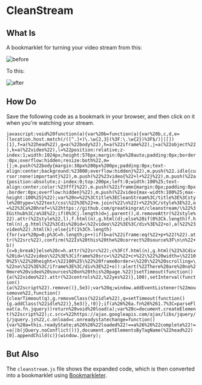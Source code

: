 # CleanStream

## What Is

A bookmarklet for turning your video stream from this:

![before](https://i.imgur.com/DgADIWB.jpg)

To this:

![after](https://i.imgur.com/Z6CmL4H.jpg)

## How Do

Save the following code as a bookmark in your browser, and then click on it when you're watching your stream.

`javascript:void%20function(a){var%20b=function(a){var%20b,c,d,e=(location.host.match(/([^.]+)\.\w{2,3}(%3F:\.\w{2})%3F$/)||[])[1],f=a(%22head%22),g=a(%22body%22),h=a(%22iframe%22),j=a(%22object%22),k=a(%22video%22),l=%22position:relative;z-index:1;width:1024px;height:576px;margin:0px%20auto;padding:0px;border:0px;overflow:hidden;resize:both%22,m=[];m.push(%22body{margin:30px%200px%200px;padding:0px;text-align:center;background:%23000;overflow:hidden}%22),m.push(%22.idle{cursor:none!important}%22),m.push(%22%23video{%22+l+%22}%22),m.push(%22a{position:absolute;z-index:0;top:200px;left:0;width:100%25;text-align:center;color:%23fff}%22),m.push(%22iframe{margin:0px;padding:0px;border:0px;overflow:hidden}%22),m.push(%22video{max-width:100%25;max-height:100%25}%22);var%20n=%22%3Ctitle%3ECleanStream%3C/title%3E%3Cstyle%20type=\%22text/css\%22%3E%22+m.join(%22\n%22)+%22%3C/style%3E%22,o=%22%3Ca%20href=\%22https://github.com/greatkingrat/cleanstream/\%22%3EGithub%3C/a%3E%22;if(0%3Cj.length)d=j.parent(),d.removeAttr(%22style%22).attr(%22style%22,l),f.html(n),g.html(d);else%20if(0%3Ck.length)f.html(n),g.html(%22%3Cdiv%20id=\%22video\%22%3E%3C/div%3E%22+o),a(%22%23video%22).html(k);else{if(1%3Ch.length){for(var%20p=0;p%3C=h.length;p++)if(b=a(%22iframe:eq(%22+p+%22)%22).attr(%22src%22),confirm(%22Is%20this%20the%20correct%20source%3F\n\n%22+b)){c=b;break}}else%20c=h.attr(%22src%22);c%3F(f.html(n),g.html(%22%3Cdiv%20id=\%22video\%22%3E%3Ciframe%20src=\%22%22+c+%22\%22%20width=\%22100%25\%22%20height=\%22100%25\%22%20frameBorder=\%220\%22%20scrolling=\%22no\%22%3E%3C/iframe%3E%3C/div%3E%22+o)):alert(%22There%20are%20no%20more%20video%20sources%20on%20this%20page.%22)}setTimeout(function(){a(%22video%22).attr(%22controls%22,%22yes%22)},100),setInterval(function(){a(%22script%22).remove()},5e3);var%20q;window.addEventListener(%22mousemove%22,function(){clearTimeout(q),g.removeClass(%22idle%22),q=setTimeout(function(){g.addClass(%22idle%22)},5e3)},!0)};if(a%26%26a.fn%26%261.7%3C=parseFloat(a.fn.jquery))return%20void%20load(a);var%20c=document.createElement(%22script%22);c.src=%22https://ajax.googleapis.com/ajax/libs/jquery/1/jquery.js%22,c.onload=c.onreadystatechange=function(){var%20a=this.readyState;a%26%26%22loaded%22!==a%26%26%22complete%22!==a||b(jQuery.noConflict())},document.getElementsByTagName(%22head%22)[0].appendChild(c)}(window.jQuery);`

## But Also

The `cleanstream.js` file shows the expanded code, which is then converted into a bookmarklet using [Bookmarkleter](https://chriszarate.github.io/bookmarkleter/).